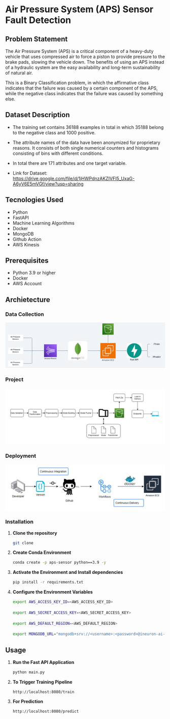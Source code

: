 
# Air Pressure System (APS) Sensor Fault Detection

## Problem Statement
The Air Pressure System (APS) is a critical component of a heavy-duty vehicle that uses compressed air to force a piston to provide pressure to the brake pads, slowing the vehicle down. The benefits of using an APS instead of a hydraulic system are the easy availability and long-term sustainability of natural air.

This is a Binary Classification problem, in which the affirmative class indicates that the failure was caused by a certain component of the APS, while the negative class indicates that the failure was caused by something else.

## Dataset Description
- The training set contains 36188 examples in total in which 35188 belong to the negative class and 1000 positive.

- The attribute names of the data have been anonymized for proprietary reasons. It consists of both single numerical counters and histograms consisting of bins with different conditions.

- In total there are 171 attributes and one target variable.

- Link for Dataset: https://drive.google.com/file/d/1jHWPdnzAKZIVFI5_UxaG-A6yV6E5mVGf/view?usp=sharing


## Tecnologies Used
- Python
- FastAPI
- Machine Learning Algorithms
- Docker
- MongoDB
- Github Action
- AWS Kinesis

## Prerequisites
- Python 3.9 or higher
- Docker
- AWS Account

## Archietecture

### Data Collection

![Data Collection](workflow/data_collection.png)

###

### Project

![Project](workflow/project.png)

### Deployment

![Deployment](workflow/deployment.png)

### Installation
1. **Clone the repository**
    ```bash
    git clone 
    ```

2. **Create Conda Environment**
    ```bash
    conda create -p aps-sensor python==3.9 -y
    ```

3. **Activate the Environment and Install dependencies**
    ```bash
    pip install -r requirements.txt

4. **Configure the Environment Variables**
    ```bash
    export AWS_ACCESS_KEY_ID=<AWS_ACCESS_KEY_ID>

    export AWS_SECRET_ACCESS_KEY=<AWS_SECRET_ACCESS_KEY>

    export AWS_DEFAULT_REGION=<AWS_DEFAULT_REGION>

    export MONGODB_URL="mongodb+srv://<username>:<password>@ineuron-ai-projects.7eh1w4s.mongodb.net/?retryWrites=true&w=majority"

    ```
  
## Usage
1. **Run the Fast API Application**
    ```bash
    python main.py
    ```

2. **To Trigger Training Pipeline**
    ```
    http://localhost:8080/train
    ```

3. **For Prediction**
    ```
    http://localhost:8080/predict
    ```